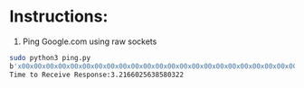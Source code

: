 # Instructions:

1. Ping Google.com using raw sockets

```bash
sudo python3 ping.py
b'x00x00x00x00x00x00x00x00x00x00x00x00x00x00x00x00x00x00x00x00x00x00x00x00x00x00x00x00x00x00x00x00x00x00x00x00x00x00x00x00x00x00x00x00x00x00x00x00x00x00x00x00x00x00x00x00'
Time to Receive Response:3.2166025638580322
```
